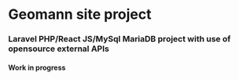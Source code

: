# Geomann site project
### Laravel PHP/React JS/MySql MariaDB project with use of opensource external APIs
#### Work in progress
